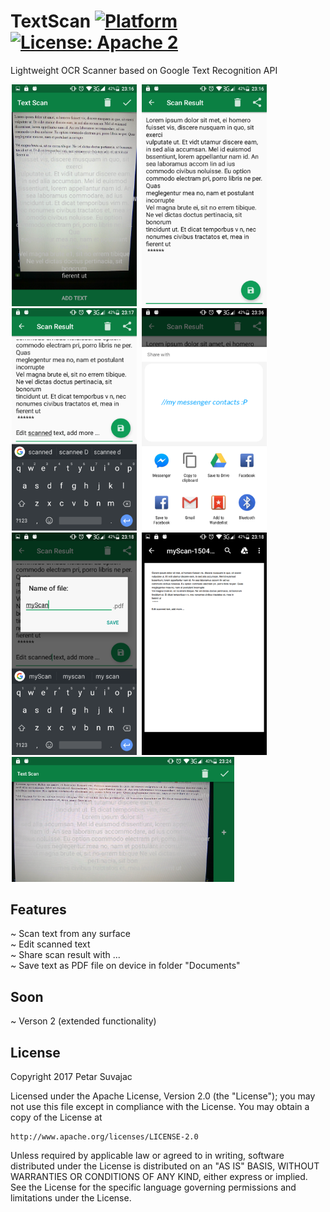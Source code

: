 # TextScan [![Platform](https://img.shields.io/badge/platform-Android-green.svg)](https://www.android.com) [![License: Apache 2](https://img.shields.io/badge/license-Apache%202-blue.svg)](http://www.apache.org/licenses/LICENSE-2.0)

Lightweight OCR Scanner based on Google Text Recognition API

<!-- preview screenshoots -->
<div text-align="middle">
 <img src="https://github.com/suviPS/textscan/blob/master/perview_images/prev_01.png" width=200 hspace="2"/>
 <img src="https://github.com/suviPS/textscan/blob/master/perview_images/prev_02.png" width=200 hspace="2"/>
 <img src="https://github.com/suviPS/textscan/blob/master/perview_images/prev_03.png" width=200 hspace="2"/>
 <img src="https://github.com/suviPS/textscan/blob/master/perview_images/prev_04.png" width=200 hspace="2"/>
 <img src="https://github.com/suviPS/textscan/blob/master/perview_images/prev_05.png" width=200 hspace="2"/>
 <img src="https://github.com/suviPS/textscan/blob/master/perview_images/prev_06.png" width=200 hspace="2"/>
 <img src="https://github.com/suviPS/textscan/blob/master/perview_images/prev_07.png" height=200 hspace="2"/>
</div>


## Features
~ Scan text from any surface <br>
~ Edit scanned text <br>
~ Share scan result with ... <br>
~ Save text as PDF file on device in folder "Documents" <br>


## Soon
~ Verson 2 (extended functionality) <br>



## License

Copyright 2017 Petar Suvajac

Licensed under the Apache License, Version 2.0 (the "License");
you may not use this file except in compliance with the License.
You may obtain a copy of the License at

    http://www.apache.org/licenses/LICENSE-2.0

Unless required by applicable law or agreed to in writing, software
distributed under the License is distributed on an "AS IS" BASIS,
WITHOUT WARRANTIES OR CONDITIONS OF ANY KIND, either express or implied.
See the License for the specific language governing permissions and
limitations under the License.
